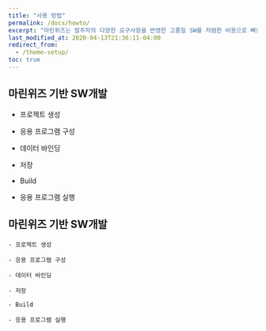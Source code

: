 ```yaml
---
title: "사용 방법"
permalink: /docs/howto/
excerpt: "마린위즈는 발주자의 다양한 요구사항을 반영한 고품질 SW를 저렴한 비용으로 빠르게 개발 가능한 조선해양특화 SW통합개발도구이다."
last_modified_at: 2020-04-13T21:36:11-04:00
redirect_from:
  - /theme-setup/
toc: true
---
```


## 마린위즈 기반 SW개발

  - 프로젝트 생성

  - 응용 프로그램 구성

  - 데이터 바인딩

  - 저장

  - Build

  - 응용 프로그램 실행

## 마린위즈 기반 SW개발

    - 프로젝트 생성

    - 응용 프로그램 구성

    - 데이터 바인딩

    - 저장

    - Build

    - 응용 프로그램 실행
